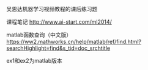 
吴恩达机器学习视频教程的课后练习题

课程笔记 http://www.ai-start.com/ml2014/

matlab函数查询（中文版） https://ww2.mathworks.cn/help/matlab/ref/find.html?searchHighlight=find&s_tid=doc_srchtitle

ex1和ex2为matlab版本
